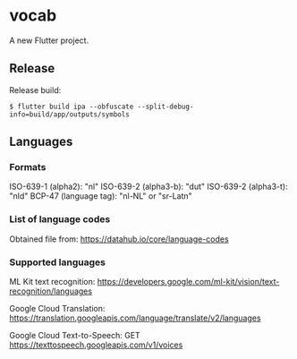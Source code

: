 # vocab

A new Flutter project.

## Release

Release build: 

    $ flutter build ipa --obfuscate --split-debug-info=build/app/outputs/symbols

## Languages

### Formats

ISO-639-1 (alpha2): "nl"
ISO-639-2 (alpha3-b): "dut"
ISO-639-2 (alpha3-t): "nld"
BCP-47 (language tag): "nl-NL" or "sr-Latn"

### List of language codes

Obtained file from: https://datahub.io/core/language-codes

### Supported languages

ML Kit text recognition: https://developers.google.com/ml-kit/vision/text-recognition/languages

Google Cloud Translation: https://translation.googleapis.com/language/translate/v2/languages

Google Cloud Text-to-Speech: GET https://texttospeech.googleapis.com/v1/voices

